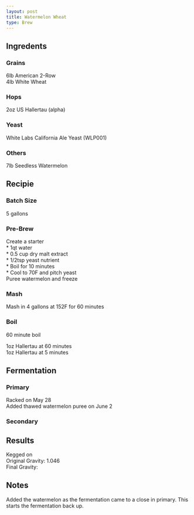 ```yaml
---
layout: post
title: Watermelon Wheat
type: Brew
---
```


## Ingredents
### Grains 
6lb American 2-Row  
4lb White Wheat  

### Hops
2oz US Hallertau (alpha)  

### Yeast
White Labs California Ale Yeast (WLP001)  

### Others
7lb Seedless Watermelon  

## Recipie
### Batch Size
5 gallons  

### Pre-Brew
Create a starter  
	* 1qt water  
	* 0.5 cup dry malt extract  
	* 1/2tsp yeast nutrient  
	* Boil for 10 minutes  
	* Cool to 70F and pitch yeast  
Puree watermelon and freeze  

### Mash
Mash in 4 gallons at 152F for 60 minutes  

### Boil
60 minute boil  

1oz Hallertau at 60 minutes  
1oz Hallertau at 5 minutes  

## Fermentation
### Primary
Racked on May 28  
Added thawed watermelon puree on June 2  

### Secondary
  

## Results
Kegged on   
Original Gravity: 1.046  
Final Gravity:  

## Notes
Added the watermelon as the fermentation came to a close in primary. This starts the fermentation back up.  